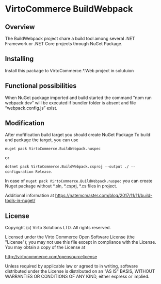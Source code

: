 # VirtoCommerce BuildWebpack 
## Overview
The BuildWebpack project share a build tool among several .NET Framework or .NET Core projects through NuGet Package.    
## Installing
Install this package to VirtoCommerce.*.Web project in solutuion

## Functional possibilities
When NuGet package imported and build started the command “npm run webpack:dev” will be executed if bundler folder is absent and file “webpack.config.js” exist.
## Modification
After mofification build target you should create NuGet Package 
To build and package the target, you can use

``nuget pack VirtoCommerce.BuildWebpack.nuspec`` 

or

``dotnet pack VirtoCommerce.BuildWebpack.csproj --output ./ --configuration Release``.

In case of ``nuget pack VirtoCommerce.BuildWebpack.nuspec`` you can create Nuget package without *.sln, *.csprj, *.cs files in project.

Additional information at https://natemcmaster.com/blog/2017/11/11/build-tools-in-nuget/
## License
Copyright (c) Virto Solutions LTD.  All rights reserved.

Licensed under the Virto Commerce Open Software License (the "License"); you
may not use this file except in compliance with the License. You may
obtain a copy of the License at

http://virtocommerce.com/opensourcelicense

Unless required by applicable law or agreed to in writing, software
distributed under the License is distributed on an "AS IS" BASIS,
WITHOUT WARRANTIES OR CONDITIONS OF ANY KIND, either express or
implied.
